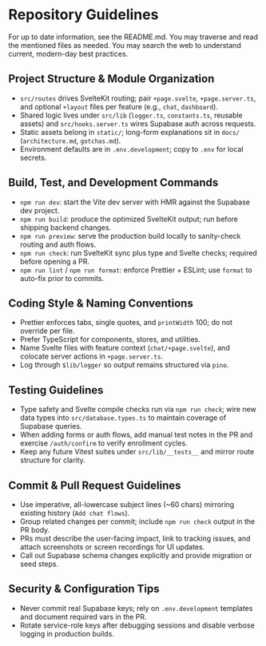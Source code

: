 # Repository Guidelines

For up to date information, see the README.md. You may traverse and read the mentioned files as needed. You may search the web to understand current, modern-day best practices.

## Project Structure & Module Organization
- `src/routes` drives SvelteKit routing; pair `+page.svelte`, `+page.server.ts`, and optional `+layout` files per feature (e.g., `chat`, `dashboard`).
- Shared logic lives under `src/lib` (`logger.ts`, `constants.ts`, reusable assets) and `src/hooks.server.ts` wires Supabase auth across requests.
- Static assets belong in `static/`; long-form explanations sit in `docs/` (`architecture.md`, `gotchas.md`).
- Environment defaults are in `.env.development`; copy to `.env` for local secrets.

## Build, Test, and Development Commands
- `npm run dev`: start the Vite dev server with HMR against the Supabase dev project.
- `npm run build`: produce the optimized SvelteKit output; run before shipping backend changes.
- `npm run preview`: serve the production build locally to sanity-check routing and auth flows.
- `npm run check`: run SvelteKit sync plus type and Svelte checks; required before opening a PR.
- `npm run lint` / `npm run format`: enforce Prettier + ESLint; use `format` to auto-fix prior to commits.

## Coding Style & Naming Conventions
- Prettier enforces tabs, single quotes, and `printWidth` 100; do not override per file.
- Prefer TypeScript for components, stores, and utilities. 
- Name Svelte files with feature context (`chat/+page.svelte`), and colocate server actions in `+page.server.ts`.
- Log through `$lib/logger` so output remains structured via `pino`.

## Testing Guidelines
- Type safety and Svelte compile checks run via `npm run check`; wire new data types into `src/database.types.ts` to maintain coverage of Supabase queries.
- When adding forms or auth flows, add manual test notes in the PR and exercise `/auth/confirm` to verify enrollment cycles.
- Keep any future Vitest suites under `src/lib/__tests__` and mirror route structure for clarity.

## Commit & Pull Request Guidelines
- Use imperative, all-lowercase subject lines (~60 chars) mirroring existing history (`Add chat flows`).
- Group related changes per commit; include `npm run check` output in the PR body.
- PRs must describe the user-facing impact, link to tracking issues, and attach screenshots or screen recordings for UI updates.
- Call out Supabase schema changes explicitly and provide migration or seed steps.

## Security & Configuration Tips
- Never commit real Supabase keys; rely on `.env.development` templates and document required vars in the PR.
- Rotate service-role keys after debugging sessions and disable verbose logging in production builds.
